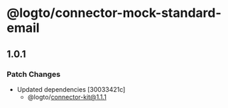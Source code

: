 # @logto/connector-mock-standard-email

## 1.0.1

### Patch Changes

- Updated dependencies [30033421c]
  - @logto/connector-kit@1.1.1
